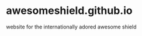 awesomeshield.github.io
=======================

website for the internationally adored awesome shield
